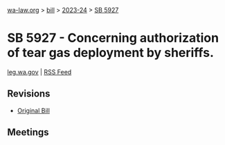 [wa-law.org](/) > [bill](/bill/) > [2023-24](/bill/2023-24/) > [SB 5927](/bill/2023-24/sb/5927/)

# SB 5927 - Concerning authorization of tear gas deployment by sheriffs.
[leg.wa.gov](https://app.leg.wa.gov/billsummary?BillNumber=5927&Year=2023&Initiative=false) | [RSS Feed](./rss.xml)

## Revisions
* [Original Bill](1/)

## Meetings